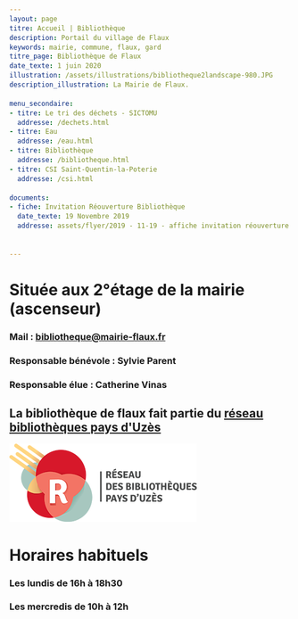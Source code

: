 ```yaml
---
layout: page
titre: Accueil | Bibliothèque
description: Portail du village de Flaux
keywords: mairie, commune, flaux, gard
titre_page: Bibliothèque de Flaux
date_texte: 1 juin 2020
illustration: /assets/illustrations/bibliotheque2landscape-980.JPG
description_illustration: La Mairie de Flaux.

menu_secondaire:
- titre: Le tri des déchets - SICTOMU
  addresse: /dechets.html
- titre: Eau
  addresse: /eau.html
- titre: Bibliothèque
  addresse: /bibliotheque.html
- titre: CSI Saint-Quentin-la-Poterie
  addresse: /csi.html
  
documents:
- fiche: Invitation Réouverture Bibliothèque 
  date_texte: 19 Novembre 2019
  addresse: assets/flyer/2019 - 11-19 - affiche invitation réouverture bibliothèque.docx
  
  
---
```

# Située aux 2°étage de la mairie (ascenseur)

### Mail : bibliotheque@mairie-flaux.fr <br> 
### Responsable bénévole : Sylvie Parent <br> 
### Responsable élue : Catherine Vinas <br> 

## La bibliothèque de flaux fait partie du <a href="https://www.mediatheques.ccpaysduzes.fr/bibliotheques">réseau bibliothèques pays d'Uzès</a>  <br> 
<img src="assets/images/bibliotheque.png" alt="réseau bibliothèques pays d'Uzès" width="336" height="140">
 
# Horaires habituels
 
### Les lundis de 16h à 18h30
### Les mercredis de 10h à 12h 

